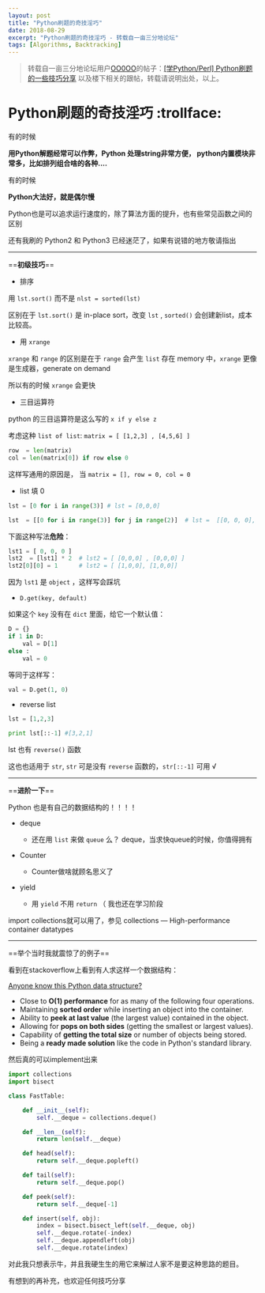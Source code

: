 ```yaml
---
layout: post
title: "Python刷题的奇技淫巧"
date: 2018-08-29
excerpt: "Python刷题的奇技淫巧 - 转载自一亩三分地论坛"
tags: [Algorithms, Backtracking]
---
```



> 转载自一亩三分地论坛用户[OO0OO](http://www.1point3acres.com/bbs/space-uid-133700.html)的帖子：[[学Python/Perl] Python刷题的一些技巧分享](http://www.1point3acres.com/bbs/thread-207345-1-1.html) 以及楼下相关的跟帖，转载请说明出处，以上。

# Python刷题的奇技淫巧 :trollface:

有的时候

**用Python解题经常可以作弊，Python 处理string非常方便， python内置模块非常多，比如排列组合啥的各种....**

有的时候

**Python大法好，就是偶尔慢**


Python也是可以追求运行速度的，除了算法方面的提升，也有些常见函数之间的区别

还有我刷的 Python2 和 Python3 已经迷茫了，如果有说错的地方敬请指出

***

==**初级技巧**==


-  排序

用 `lst.sort()` 而不是 `nlst = sorted(lst)`

区别在于 `lst.sort()` 是 in-place sort，改变 `lst` , `sorted()` 会创建新list，成本比较高。


- 用 `xrange`

`xrange` 和 `range` 的区别是在于 `range` 会产生 `list` 存在 memory 中，`xrange` 更像是生成器，generate on demand

所以有的时候 `xrange` 会更快

-  三目运算符

python 的三目运算符是这么写的 `x if y else z`

考虑这种 `list of list`: `matrix = [ [1,2,3] , [4,5,6] ]`

```python
row  = len(matrix)
col = len(matrix[0]) if row else 0 
```

这样写通用的原因是， 当 `matrix = [], row = 0, col = 0`

- list 填 0

```python
lst = [0 for i in range(3)] # lst = [0,0,0]

lst  = [[0 for i in range(3)] for j in range(2)]  # lst =  [[0, 0, 0], [0, 0, 0]]
```

下面这种写法**危险**：

```python
lst1 = [ 0, 0, 0 ]
lst2  = [lst1] * 2  # lst2 = [ [0,0,0] , [0,0,0] ]
lst2[0][0] = 1      # lst2 = [ [1,0,0], [1,0,0]]
```

因为 `lst1` 是 `object` ，这样写会踩坑


- `D.get(key, default)`

如果这个 `key` 没有在 `dict` 里面，给它一个默认值：

```python
D = {}
if 1 in D:
    val = D[1]
else :
    val = 0
```

等同于这样写：

```python
val = D.get(1, 0)
```

- reverse list

```python
lst = [1,2,3]

print lst[::-1] #[3,2,1]
```

lst 也有 `reverse()` 函数

这也也适用于 `str`, `str` 可是没有 `reverse` 函数的，`str[::-1]` 可用 √

***

==**进阶一下**==

Python 也是有自己的数据结构的！！！！

- deque
  - 还在用 `list` 来做 `queue` 么？ deque，当求快queue的时候，你值得拥有

- Counter
  - Counter做啥就顾名思义了

- yield
  - 用 `yield` 不用 `return`  （ 我也还在学习阶段


import collections就可以用了，参见  collections — High-performance container datatypes

***

==举个当时我就震惊了的例子==


看到在stackoverflow上看到有人求这样一个数据结构：

[Anyone know this Python data structure?](https://stackoverflow.com/questions/4098179/anyone-know-this-python-data-structure)

- Close to **O(1) performance** for as many of the following four operations.
- Maintaining **sorted order** while inserting an object into the container.
- Ability to **peek at last value** (the largest value) contained in the object.
- Allowing for **pops on both sides** (getting the smallest or largest values).
- Capability of **getting the total size** or number of objects being stored.
- Being a **ready made solution** like the code in Python's standard library.


然后真的可以implement出来

```python
import collections
import bisect

class FastTable:

    def __init__(self):
        self.__deque = collections.deque()

    def __len__(self):
        return len(self.__deque)

    def head(self):
        return self.__deque.popleft()

    def tail(self):
        return self.__deque.pop()

    def peek(self):
        return self.__deque[-1]

    def insert(self, obj):
        index = bisect.bisect_left(self.__deque, obj)
        self.__deque.rotate(-index)
        self.__deque.appendleft(obj)
        self.__deque.rotate(index)
```

对此我只想表示牛，并且我硬生生的用它来解过人家不是要这种思路的题目。


有想到的再补充，也欢迎任何技巧分享